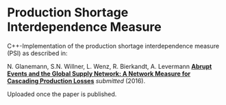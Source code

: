 # Production Shortage Interdependence Measure

C++-Implementation of the production shortage interdependence measure (PSI) as described in:

N. Glanemann, S.N. Willner, L. Wenz, R. Bierkandt, A. Levermann
**[Abrupt Events and the Global Supply Network: A Network Measure for Cascading Production Losses](http://www.pik-potsdam.de/~anders/publications/glanemann_willner16.pdf)**
*submitted* (2016).

Uploaded once the paper is published.
